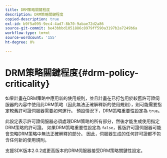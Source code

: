 ```yaml
---
title: DRM策略關鍵程度
description: DRM策略關鍵程度
copied-description: true
exl-id: b9f5a095-9ec4-4ad7-8b70-9abae72d2a86
source-git-commit: be43bbbd1051886c8979ff590a3197b2a7249b6a
workflow-type: tm+mt
source-wordcount: '155'
ht-degree: 0%

---
```


# DRM策略關鍵程度{#drm-policy-criticality}

如果計畫在DRM策略中應用新的使用規則，並且計畫在已打包用於較舊許可證伺服器的內容中使用此DRM策略（因此無法正確解釋新的使用規則），則可能需要指定較舊許可證伺服器需要如何運行。 預設情況下，DRM策略重要性設定為 `true`。

此設定表示許可證伺服器必須處理DRM策略的所有部分，然後才能生成使用指定DRM策略的許可證。 如果DRM策略重要性設定為 `false`，舊版許可證伺服器可能會忽略DRM策略中無法正確解釋的部分。 因此，伺服器生成的任何許可證都不包含任何新的使用規則。

支援SDK版本2.0.2或更高版本的DRM伺服器接受DRM策略關鍵性設定。
